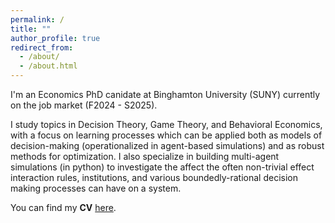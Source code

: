 ```yaml
---
permalink: /
title: ""
author_profile: true
redirect_from: 
  - /about/
  - /about.html
---
```


I'm an Economics PhD canidate at Binghamton University (SUNY) currently on the job market (F2024 - S2025).

I study topics in Decision Theory, Game Theory, and Behavioral Economics, with a focus on learning processes which can be applied both as models of decision-making (operationalized in agent-based simulations) and as robust methods for optimization. I also specialize in building multi-agent simulations (in python) to investigate the affect the often non-trivial effect interaction rules, institutions, and various boundedly-rational decision making processes can have on a system.

You can find my <b>CV</b> [here](https://chriszosh1.github.io/files/CV_ChrisZosh.pdf).